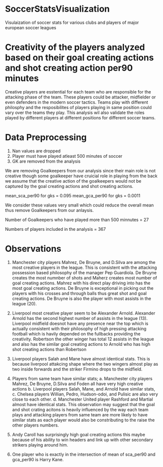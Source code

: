 # SoccerStatsVisualization
Visulaization of soccer stats for various clubs and players of major european soccer leagues

# Creativity of the players analyzed based on their goal creating actions and shot creating action per90 minutes
Creative players are esstential for each team who are responsible for the attacking phase of the team. These players could be attacker, midfielder or even defenders in the modern soccer tactics. Teams play with different philosphy and the resposibilites of players playing in same position could vary over the teams they play. This analysis wil also validate the roles played by different players at different positions for different soccer teams.

# Data Preprocessing
1. Nan values are dropped 
2. Player must have played atleast 500 minutes of soccer
3. GK are removed from the analysis


We are removing Goalkeepers from our analysis since their main role is not creative though some goalkeeper have cruicial role in playing from the back we assume that the creative action of the goalkeepers would not be captured by the goal creating actions and shot creating actions.

mean_sca_per90 for gks = 0.095
mean_gca_per90 for gks = 0.0011

We consider these values very small which could reduce the overall mean thus remove Goalkeepers from our anlaysis.

Number of Goalkeepers who have played more than 500 minnutes = 27

Numbers of players included in the analysis = 367

# Observations
1. Manchester city players Mahrez, De Bruyne, and D.Silva are among the most creative players in the league. This is consistent with the attacking possession based philosophy of the manager Pep Guardiola. De Bruyne creates the most numnber of shots and Maherz creates most number of goal creating actions. Mahrez with his direct play driving into has the most goal creating actions. De Bruyne is exceptional in picking out the players with his crosses and through balls thus great shot and goal creating actions. De Bruyne is also the player with most assists in the league (20).

2. Liverpool most creative player seem to be Alexander Arnold. Alexander Arnold has the second highest number of assists in the league (13). Liverpool midfield doesnot have any presence near the top which is actually consistent with their philosophy of high pressing attacking football which is havily depended on the fullbacks providing the creativity. Robertson the other winger has total 12 assists in the league and also has the similar goal creating actions to Arnold who has high shot creating actions than Robertson

3. Liverpool players Salah and Mane have almost identical stats. This is because liverpool attakcing shape where the two wingers almost play as two inside forwards and the striker Firmino drops to the midfield. 

4. Players from same team have similar stats; a. Manchester city players Mahrez, De Bruyne, D.Silva and Foden all have very high creative actions b. Liverpool players Salah, Mane, and Arnold have similar stats, c. Chelsea players Willian, Pedro, Hudson-odoi, and Pulisic are also very close to each other. d. Manchester United player Rashford and Martial almost have identical stats. This observation may suggest that the goal and shot crating acitons is heavily influenced by the way each team plays and attacking players from same team are more likely to have similar stats as each player would also be constributing to the raise the other players numbers.

5. Andy Caroll has surprisingly high goal creating actions this maybe because of his ability to win headers and link up with other secondary strikers playing around him.

6. One player who is exactly in the intersection of mean of sca_per90 and gca_per90 is Harry Kane.
